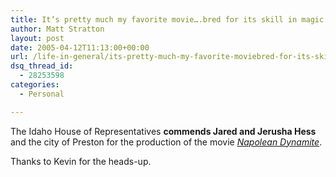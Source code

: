 ```yaml
---
title: It’s pretty much my favorite movie….bred for its skill in magic
author: Matt Stratton
layout: post
date: 2005-04-12T11:13:00+00:00
url: /life-in-general/its-pretty-much-my-favorite-moviebred-for-its-skill-in-magic
dsq_thread_id:
  - 28253598
categories:
  - Personal

---
```

The Idaho House of Representatives **commends Jared and Jerusha Hess** and the city of Preston for the production of the movie [_Napolean Dynamite_][1].

Thanks to Kevin for the heads-up.

 [1]: http://www.imdb.com/title/tt0374900/ "Napolean Dynamite"